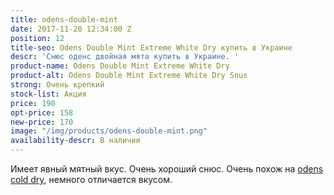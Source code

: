 ```yaml
---
title: odens-double-mint
date: 2017-11-20 12:34:00 Z
position: 12
title-seo: Odens Double Mint Extreme White Dry купить в Украине
descr: 'Снюс оденс двойная мята купить в Украине. '
product-name: Odens Double Mint Extreme White Dry
product-alt: Odens Double Mint Extreme White Dry Snus
strong: Очень крепкий
stock-list: Акция
price: 190
opt-price: 158
new-price: 170
image: "/img/products/odens-double-mint.png"
availability-descr: В наличии
---
```


Имеет явный мятный вкус. Очень хороший снюс. Очень похож на [odens cold dry](/odens-cold-dry), немного отличается вкусом.